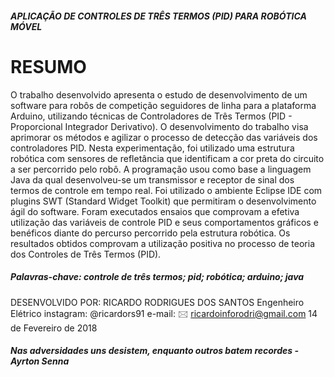 ##### APLICAÇÃO DE CONTROLES DE TRÊS TERMOS (PID) PARA ROBÓTICA MÓVEL #####

# RESUMO

O trabalho desenvolvido apresenta o estudo de desenvolvimento de um software para robôs de
competição seguidores de linha para a plataforma Arduino, utilizando técnicas de
Controladores de Três Termos (PID - Proporcional Integrador Derivativo). O desenvolvimento
do trabalho visa aprimorar os métodos e agilizar o processo de detecção das variáveis dos
controladores PID. Nesta experimentação, foi utilizado uma estrutura robótica com sensores de
refletância que identificam a cor preta do circuito a ser percorrido pelo robô. A programação
usou como base a linguagem Java da qual desenvolveu-se um transmissor e receptor de sinal
dos termos de controle em tempo real. Foi utilizado o ambiente Eclipse IDE com plugins SWT
(Standard Widget Toolkit) que permitiram o desenvolvimento ágil do software. Foram
executados ensaios que comprovam a efetiva utilização das variáveis de controle PID e seus
comportamentos gráficos e benéficos diante do percurso percorrido pela estrutura robótica. Os
resultados obtidos comprovam a utilização positiva no processo de teoria dos Controles de Três
Termos (PID).

##### Palavras-chave: controle de três termos; pid; robótica; arduino; java

DESENVOLVIDO POR: RICARDO RODRIGUES DOS SANTOS 
Engenheiro Elétrico
instagram: @ricardors91
e-mail: 🖂 ricardoinforodri@gmail.com
14 de Fevereiro de 2018

##### Nas adversidades uns desistem, enquanto outros batem recordes - Ayrton Senna
